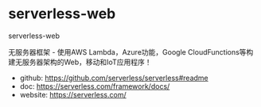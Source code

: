# serverless-web
serverless-web

无服务器框架 - 使用AWS Lambda，Azure功能，Google CloudFunctions等构建无服务器架构的Web，移动和IoT应用程序！

- github: https://github.com/serverless/serverless#readme
- doc: https://serverless.com/framework/docs/
- website: https://serverless.com/
